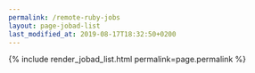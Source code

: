 ```yaml
---
permalink: /remote-ruby-jobs
layout: page-jobad-list
last_modified_at: 2019-08-17T18:32:50+0200
---
```

{% include render_jobad_list.html permalink=page.permalink %}
